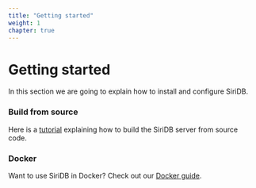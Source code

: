 ```yaml
---
title: "Getting started"
weight: 1
chapter: true
---
```


# Getting started

In this section we are going to explain how to install and configure SiriDB.

### Build from source

Here is a [tutorial](./build_from_source) explaining how to build the SiriDB server from source code.

### Docker

Want to use SiriDB in Docker? Check out our [Docker guide](./docker).
